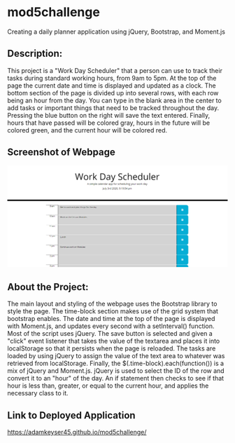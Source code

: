 # mod5challenge
Creating a daily planner application using jQuery, Bootstrap, and Moment.js

## Description: 
This project is a "Work Day Scheduler" that a person can use to track their tasks during standard working hours, from 9am to 5pm. At the top of the page the current date and time is displayed and updated as a clock. The bottom section of the page is divided up into several rows, with each row being an hour from the day. You can type in the blank area in the center to add tasks or important things that need to be tracked throughout the day. Pressing the blue button on the right will save the text entered. Finally, hours that have passed will be colored gray, hours in the future will be colored green, and the current hour will be colored red.

## Screenshot of Webpage
![Sreenshot of Webpage](./assets/images/screenshot_of_page.png)

## About the Project:
The main layout and styling of the webpage uses the Bootstrap library to style the page. The time-block section makes use of the grid system that bootstrap enables. The date and time at the top of the page is displayed with Moment.js, and updates every second with a setInterval() function. Most of the script uses jQuery. The save button is selected and given a "click" event listener that takes the value of the textarea and places it into localStorage so that it persists when the page is reloaded. The tasks are loaded by using jQuery to assign the value of the text area to whatever was retrieved from localStorage. Finally, the $(.time-block).each(function()) is a mix of jQuery and Moment.js. jQuery is used to select the ID of the row and convert it to an "hour" of the day. An if statement then checks to see if that hour is less than, greater, or equal to the current hour, and applies the necessary class to it.

## Link to Deployed Application
https://adamkeyser45.github.io/mod5challenge/